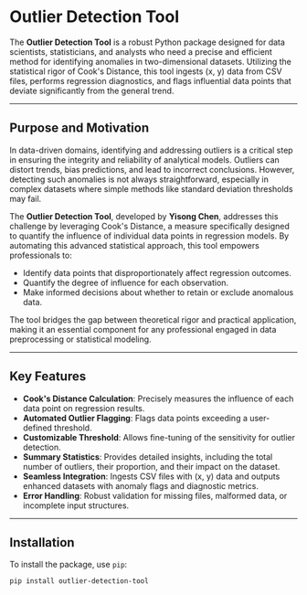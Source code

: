 # Outlier Detection Tool

The **Outlier Detection Tool** is a robust Python package designed for data scientists, statisticians, and analysts who need a precise and efficient method for identifying anomalies in two-dimensional datasets. Utilizing the statistical rigor of Cook's Distance, this tool ingests (x, y) data from CSV files, performs regression diagnostics, and flags influential data points that deviate significantly from the general trend.

---

## Purpose and Motivation

In data-driven domains, identifying and addressing outliers is a critical step in ensuring the integrity and reliability of analytical models. Outliers can distort trends, bias predictions, and lead to incorrect conclusions. However, detecting such anomalies is not always straightforward, especially in complex datasets where simple methods like standard deviation thresholds may fail.

The **Outlier Detection Tool**, developed by **Yisong Chen**, addresses this challenge by leveraging Cook's Distance, a measure specifically designed to quantify the influence of individual data points in regression models. By automating this advanced statistical approach, this tool empowers professionals to:
- Identify data points that disproportionately affect regression outcomes.
- Quantify the degree of influence for each observation.
- Make informed decisions about whether to retain or exclude anomalous data.

The tool bridges the gap between theoretical rigor and practical application, making it an essential component for any professional engaged in data preprocessing or statistical modeling.

---

## Key Features

- **Cook's Distance Calculation**: Precisely measures the influence of each data point on regression results.
- **Automated Outlier Flagging**: Flags data points exceeding a user-defined threshold.
- **Customizable Threshold**: Allows fine-tuning of the sensitivity for outlier detection.
- **Summary Statistics**: Provides detailed insights, including the total number of outliers, their proportion, and their impact on the dataset.
- **Seamless Integration**: Ingests CSV files with (x, y) data and outputs enhanced datasets with anomaly flags and diagnostic metrics.
- **Error Handling**: Robust validation for missing files, malformed data, or incomplete input structures.

---

## Installation

To install the package, use `pip`:
```bash
pip install outlier-detection-tool
